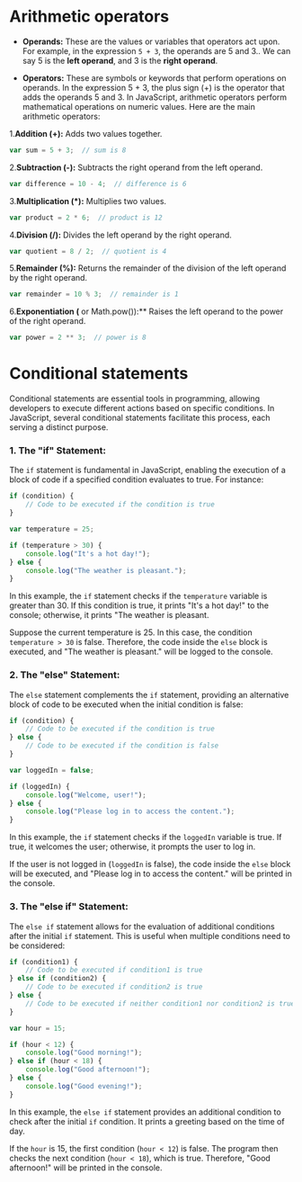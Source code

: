 # **Arithmetic operators**

- **Operands:** These are the values or variables that operators act upon. For example, in the expression `5 + 3`, the operands are 5 and 3.. We can say 5 is the **left operand**, and 3 is the **right operand**.

- **Operators:** These are symbols or keywords that perform operations on operands. In the expression 5 + 3, the plus sign (+) is the operator that adds the operands 5 and 3.
In JavaScript, arithmetic operators perform mathematical operations on numeric values. Here are the main arithmetic operators:

1.**Addition (+):** Adds two values together.

   ```javascript
   var sum = 5 + 3;  // sum is 8
   ```

2.**Subtraction (-):** Subtracts the right operand from the left operand.

   ```javascript
   var difference = 10 - 4;  // difference is 6
   ```

3.**Multiplication (*):** Multiplies two values.

   ```javascript
   var product = 2 * 6;  // product is 12
   ```

4.**Division (/):** Divides the left operand by the right operand.

   ```javascript
   var quotient = 8 / 2;  // quotient is 4
   ```

5.**Remainder (%):** Returns the remainder of the division of the left operand by the right operand.

   ```javascript
   var remainder = 10 % 3;  // remainder is 1
   ```

6.**Exponentiation (** or Math.pow()):** Raises the left operand to the power of the right operand.

   ```javascript
   var power = 2 ** 3;  // power is 8
   ```



# **Conditional statements**

Conditional statements are essential tools in programming, allowing developers to execute different actions based on specific conditions. In JavaScript, several conditional statements facilitate this process, each serving a distinct purpose.

### **1. The "if" Statement:**

The `if` statement is fundamental in JavaScript, enabling the execution of a block of code if a specified condition evaluates to true. For instance:

```javascript
if (condition) {
    // Code to be executed if the condition is true
}
```

```javascript
var temperature = 25;

if (temperature > 30) {
    console.log("It's a hot day!");
} else {
    console.log("The weather is pleasant.");
}
```

In this example, the `if` statement checks if the `temperature` variable is greater than 30. If this condition is true, it prints "It's a hot day!" to the console; otherwise, it prints "The weather is pleasant.

Suppose the current temperature is 25. In this case, the condition `temperature > 30` is false. Therefore, the code inside the `else` block is executed, and "The weather is pleasant." will be logged to the console.

### **2. The "else" Statement:**

The `else` statement complements the `if` statement, providing an alternative block of code to be executed when the initial condition is false:

```javascript
if (condition) {
    // Code to be executed if the condition is true
} else {
    // Code to be executed if the condition is false
}
```

```javascript
var loggedIn = false;

if (loggedIn) {
    console.log("Welcome, user!");
} else {
    console.log("Please log in to access the content.");
}
```

In this example, the `if` statement checks if the `loggedIn` variable is true. If true, it welcomes the user; otherwise, it prompts the user to log in.

If the user is not logged in (`loggedIn` is false), the code inside the `else` block will be executed, and "Please log in to access the content." will be printed in the console.

### **3. The "else if" Statement:**

The `else if` statement allows for the evaluation of additional conditions after the initial `if` statement. This is useful when multiple conditions need to be considered:

```javascript
if (condition1) {
    // Code to be executed if condition1 is true
} else if (condition2) {
    // Code to be executed if condition2 is true
} else {
    // Code to be executed if neither condition1 nor condition2 is true
}
```
```javascript
var hour = 15;

if (hour < 12) {
    console.log("Good morning!");
} else if (hour < 18) {
    console.log("Good afternoon!");
} else {
    console.log("Good evening!");
}
```

In this example, the `else if` statement provides an additional condition to check after the initial `if` condition. It prints a greeting based on the time of day.

If the `hour` is 15, the first condition (`hour < 12`) is false. The program then checks the next condition (`hour < 18`), which is true. Therefore, "Good afternoon!" will be printed in the console.
